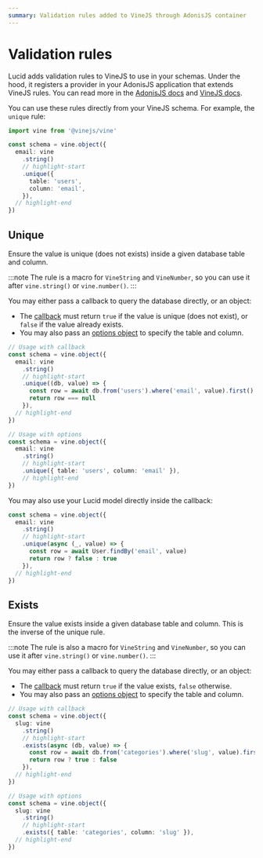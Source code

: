 ```yaml
---
summary: Validation rules added to VineJS through AdonisJS container
---
```


# Validation rules

Lucid adds validation rules to VineJS to use in your schemas. Under the hood, it registers a provider in your AdonisJS application that extends VineJS rules.
You can read more in the [AdonisJS docs](https://docs.adonisjs.com/guides/concepts/service-providers#service-providers) and [VineJS docs](https://vinejs.dev/docs/extend/custom_rules).

You can use these rules directly from your VineJS schema. For example, the `unique` rule:

```ts
import vine from '@vinejs/vine'

const schema = vine.object({
  email: vine
    .string()
    // highlight-start
    .unique({
      table: 'users',
      column: 'email',
    }),
  // highlight-end
})
```

## Unique

Ensure the value is unique (does not exists) inside a given database table and column.

:::note
The rule is a macro for `VineString` and `VineNumber`, so you can use it after `vine.string()` or `vine.number()`.
:::

You may either pass a callback to query the database directly, or an object:

- The [callback](https://github.com/adonisjs/lucid/blob/21.x/src/types/vine.ts#L61-L65) must return `true` if the value is unique (does not exist), or `false` if the value already exists.
- You may also pass an [options object](https://github.com/adonisjs/lucid/blob/21.x/src/types/vine.ts#L17-L55) to specify the table and column.

```ts
// Usage with callback
const schema = vine.object({
  email: vine
    .string()
    // highlight-start
    .unique((db, value) => {
      const row = await db.from('users').where('email', value).first()
      return row === null
    }),
  // highlight-end
})

// Usage with options
const schema = vine.object({
  email: vine
    .string()
    // highlight-start
    .unique({ table: 'users', column: 'email' }),
    // highlight-end
})
```

You may also use your Lucid model directly inside the callback:

```ts
const schema = vine.object({
  email: vine
    .string()
    // highlight-start
    .unique(async (_, value) => {
      const row = await User.findBy('email', value)
      return row ? false : true
    }),
  // highlight-end
})
```

## Exists

Ensure the value exists inside a given database table and column. This is the inverse of the unique rule.

:::note
The rule is also a macro for `VineString` and `VineNumber`, so you can use it after `vine.string()` or `vine.number()`.
:::

You may either pass a callback to query the database directly, or an object:

- The [callback](https://github.com/adonisjs/lucid/blob/21.x/src/types/vine.ts#L61-L65) must return `true` if the value exists, `false` otherwise.
- You may also pass an [options object](https://github.com/adonisjs/lucid/blob/21.x/src/types/vine.ts#L17-L55) to specify the table and column.

```ts
// Usage with callback
const schema = vine.object({
  slug: vine
    .string()
    // highlight-start
    .exists(async (db, value) => {
      const row = await db.from('categories').where('slug', value).first()
      return row ? true : false
    }),
  // highlight-end
})

// Usage with options
const schema = vine.object({
  slug: vine
    .string()
    // highlight-start
    .exists({ table: 'categories', column: 'slug' }),
  // highlight-end
})
```
